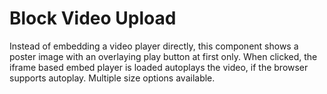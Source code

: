 # Block Video Upload

Instead of embedding a video player directly, this component shows a poster image with an overlaying play button at first only. When clicked, the iframe based embed player is loaded autoplays the video, if the browser supports autoplay. Multiple size options available.
